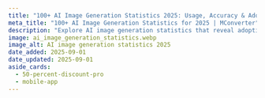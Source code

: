 ```yaml
---
title: "100+ AI Image Generation Statistics 2025: Usage, Accuracy & Adoption Trends"
meta_title: "100+ AI Image Generation Statistics for 2025 | MConverter"
description: "Explore AI image generation statistics that reveal adoption, usage, and growth trends in 2025. Learn how businesses and creators use this technology. Read more today."
image: ai_image_generation_statistics.webp
image_alt: AI image generation statistics 2025
date_added: 2025-09-01
date_updated: 2025-09-01
aside_cards:
  - 50-percent-discount-pro
  - mobile-app
---
```

